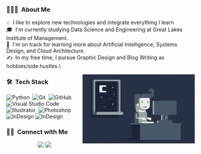 <!-- ## 👋 &nbsp;Hey there! I'm Shibi -->

### 👨🏻‍💻 &nbsp;About Me

💡 &nbsp;I like to explore new technologies and integrate everything I learn\
🎓 &nbsp;I'm currently studying Data Science and Engineering at Great Lakes Institute of Management.\
🌱 &nbsp;I'm on track for learning more about Artificial Intelligence, Systems Design, and Cloud Architecture.\
✍️ &nbsp;In my free time, I pursue Graphic Design and Blog Writing as hobbies/side hustles.\

<img alt="Night Coding" src="https://raw.githubusercontent.com/AVS1508/AVS1508/master/assets/Night-Coding.gif" align="right"/>

### 🛠 &nbsp;Tech Stack

![Python](https://img.shields.io/badge/-Python-05122A?style=flat&logo=python)&nbsp;
![Git](https://img.shields.io/badge/-Git-05122A?style=flat&logo=git)&nbsp;
![GitHub](https://img.shields.io/badge/-GitHub-05122A?style=flat&logo=github)&nbsp;
![Visual Studio Code](https://img.shields.io/badge/-Visual%20Studio%20Code-05122A?style=flat&logo=visual-studio-code&logoColor=007ACC)&nbsp;
![Illustrator](https://img.shields.io/badge/-Illustrator-05122A?style=flat&logo=adobe-illustrator)&nbsp;
![Photoshop](https://img.shields.io/badge/-Photoshop-05122A?style=flat&logo=adobe-photoshop)&nbsp;
![InDesign](https://img.shields.io/badge/-AfterEffects-05122A?style=flat&logo=adobe-aftereffects)
![InDesign](https://img.shields.io/badge/-InDesign-05122A?style=flat&logo=adobe-indesign)


### 🤝🏻 &nbsp;Connect with Me

<p align="center">
<a href="https://shibikannan.pb.design/"><img src="https://img.shields.io/badge/-shibikannan.pb.design-3423A6?style=flat&logo=Google-Chrome&logoColor=white"/></a>
<a href="https://www.linkedin.com/in/shibikannan-tm-a79493155"><img src="https://img.shields.io/badge/-Shibikannan-0077B5?style=flat&logo=Linkedin&logoColor=white"/></a>
